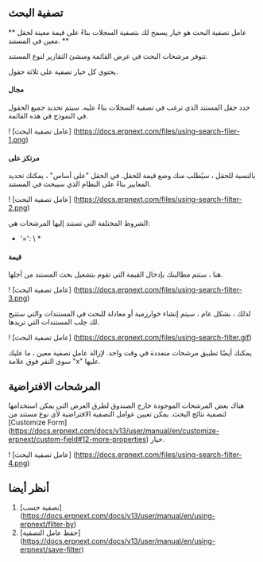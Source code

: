 ## تصفية البحث

** عامل تصفية البحث هو خيار يسمح لك بتصفية السجلات بناءً على قيمة معينة لحقل معين في المستند. **

تتوفر مرشحات البحث في عرض القائمة ومنشئ التقارير لنوع المستند.

يحتوي كل خيار تصفية على ثلاثة حقول.

#### مجال

حدد حقل المستند الذي ترغب في تصفية السجلات بناءً عليه. سيتم تحديد جميع الحقول في النموذج في هذه القائمة.

! [عامل تصفية البحث] (https://docs.erpnext.com/files/using-search-filer-1.png)

#### مرتكز على

بالنسبة للحقل ، سيُطلب منك وضع قيمة للحقل. في الحقل "على أساس" ، يمكنك تحديد المعايير بناءً على النظام الذي سيبحث في المستند.

! [عامل تصفية البحث] (https://docs.erpnext.com/files/using-search-filter-2.png)

الشروط المختلفة التي تستند إليها المرشحات هي:

* '=': \ *

#### قيمة

هنا ، ستتم مطالبتك بإدخال القيمة التي تقوم بتشغيل بحث المستند من أجلها.

! [عامل تصفية البحث] (https://docs.erpnext.com/files/using-search-filter-3.png)

لذلك ، بشكل عام ، سيتم إنشاء خوارزمية أو معادلة للبحث في المستندات والتي ستتيح لك جلب المستندات التي تريدها.

! [عامل تصفية البحث] (https://docs.erpnext.com/files/using-search-filter.gif)

يمكنك أيضًا تطبيق مرشحات متعددة في وقت واحد. لإزالة عامل تصفية معين ، ما عليك سوى النقر فوق علامة "x" عليها.

## المرشحات الافتراضية

هناك بعض المرشحات الموجودة خارج الصندوق لطرق العرض التي يمكن استخدامها لتصفية نتائج البحث. يمكن تعيين عوامل التصفية الافتراضية لأي نوع مستند من [Customize Form] (https://docs.erpnext.com/docs/v13/user/manual/en/customize-erpnext/custom-field#12-more-properties) خيار.

! [عامل تصفية البحث] (https://docs.erpnext.com/files/using-search-filter-4.png)

## أنظر أيضا

1. [تصفية حسب] (https://docs.erpnext.com/docs/v13/user/manual/en/using-erpnext/filter-by)
2. [حفظ عامل التصفية] (https://docs.erpnext.com/docs/v13/user/manual/en/using-erpnext/save-filter)